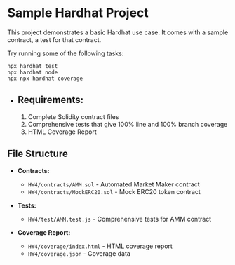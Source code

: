 # Sample Hardhat Project

This project demonstrates a basic Hardhat use case. It comes with a sample contract, a test for that contract.

Try running some of the following tasks:

```shell
npx hardhat test
npx hardhat node
npx npx hardhat coverage
```

- ## Requirements:
  1. Complete Solidity contract files
  2. Comprehensive tests that give 100% line and 100% branch coverage
  3. HTML Coverage Report

## File Structure

- **Contracts:**

  - `HW4/contracts/AMM.sol` - Automated Market Maker contract
  - `HW4/contracts/MockERC20.sol` - Mock ERC20 token contract

- **Tests:**

  - `HW4/test/AMM.test.js` - Comprehensive tests for AMM contract

- **Coverage Report:**

  - `HW4/coverage/index.html` - HTML coverage report
  - `HW4/coverage.json` - Coverage data
